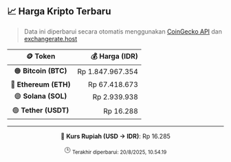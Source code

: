

<!-- HARGA_KRIPTO -->
## 📈 Harga Kripto Terbaru

> Data ini diperbarui secara otomatis menggunakan [CoinGecko API](https://www.coingecko.com/) dan [exchangerate.host](https://exchangerate.host/)

<div align="center">

| 🪙 Token | 💰 Harga (IDR) |
|:------:|---------------:|
| 🟠 **Bitcoin (BTC)**   | Rp 1.847.967.354 |
| 🔵 **Ethereum (ETH)**  | Rp 67.418.673 |
| 🟣 **Solana (SOL)**    | Rp 2.939.938 |
| 🟢 **Tether (USDT)**   | Rp 16.288 |

---

💱 **Kurs Rupiah (USD → IDR)**: Rp 16.285

🕒 <sub>Terakhir diperbarui: 20/8/2025, 10.54.19</sub>

</div>
<!-- /HARGA_KRIPTO -->